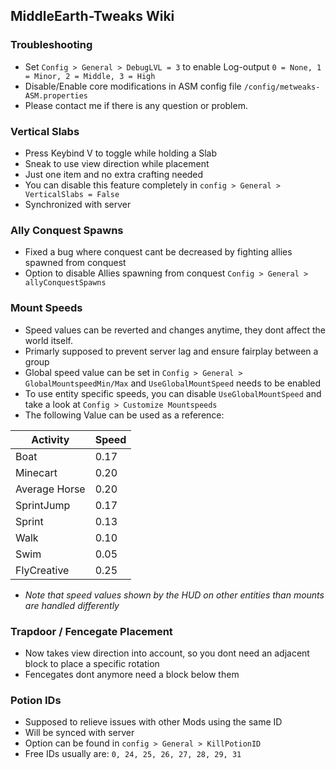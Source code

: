 ## MiddleEarth-Tweaks Wiki

### Troubleshooting
- Set `Config > General > DebugLVL = 3` to enable Log-output `0 = None, 1 = Minor, 2 = Middle, 3 = High`
- Disable/Enable core modifications in ASM config file `/config/metweaks-ASM.properties`
- Please contact me if there is any question or problem.

### Vertical Slabs
- Press Keybind V to toggle while holding a Slab
- Sneak to use view direction while placement
- Just one item and no extra crafting needed
- You can disable this feature completely in `config > General > VerticalSlabs = False`
- Synchronized with server

### Ally Conquest Spawns
- Fixed a bug where conquest cant be decreased by fighting allies spawned from conquest
- Option to disable Allies spawning from conquest `Config > General > allyConquestSpawns`

### Mount Speeds
- Speed values can be reverted and changes anytime, they dont affect the world itself.
- Primarly supposed to prevent server lag and ensure fairplay between a group
- Global speed value can be set in `Config > General > GlobalMountspeedMin/Max` and `UseGlobalMountSpeed` needs to be enabled
- To use entity specific speeds, you can disable `UseGlobalMountSpeed` and take a look at `Config > Customize Mountspeeds`
- The following Value can be used as a reference:

| Activity   | Speed |
| --------- | ------- |
| Boat | 0.17   |
| Minecart | 0.20   |
| Average Horse | 0.20   |
| SprintJump | 0.17   |
| Sprint | 0.13   |
| Walk | 0.10   |
| Swim | 0.05   |
| FlyCreative | 0.25   |

- *Note that speed values shown by the HUD on other entities than mounts are handled differently*

### Trapdoor / Fencegate Placement
- Now takes view direction into account, so you dont need an adjacent block to place a specific rotation
- Fencegates dont anymore need a block below them

### Potion IDs
- Supposed to relieve issues with other Mods using the same ID
- Will be synced with server
- Option can be found in `config > General > KillPotionID`
- Free IDs usually are: `0, 24, 25, 26, 27, 28, 29, 31`
  



